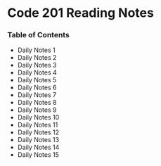 # **Code 201 Reading Notes**
 
  
### <addr> Table of Contents
* Daily Notes 1
* Daily Notes 2
* Daily Notes 3
* Daily Notes 4
* Daily Notes 5
* Daily Notes 6
* Daily Notes 7
* Daily Notes 8
* Daily Notes 9
* Daily Notes 10
* Daily Notes 11
* Daily Notes 12
* Daily Notes 13
* Daily Notes 14
* Daily Notes 15

